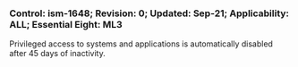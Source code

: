 ### Control: ism-1648; Revision: 0; Updated: Sep-21; Applicability: ALL; Essential Eight: ML3
<p>Privileged access to systems and applications is automatically disabled after 45 days of inactivity.</p>